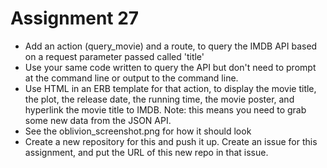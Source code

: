 # Assignment 27
* Add an action (query_movie) and a route, to query the IMDB API based on a request parameter passed called 'title'
* Use your same code written to query the API but don't need to prompt at the command line or output to the command line.
* Use HTML in an ERB template for that action, to display the movie title, the plot, the release date, the running time, the movie poster, and hyperlink the movie title to IMDB. Note: this means you need to grab some new data from the JSON API.
* See the oblivion_screenshot.png for how it should look
* Create a new repository for this and push it up. Create an issue for this assignment, and put the URL of this new repo in that issue.
